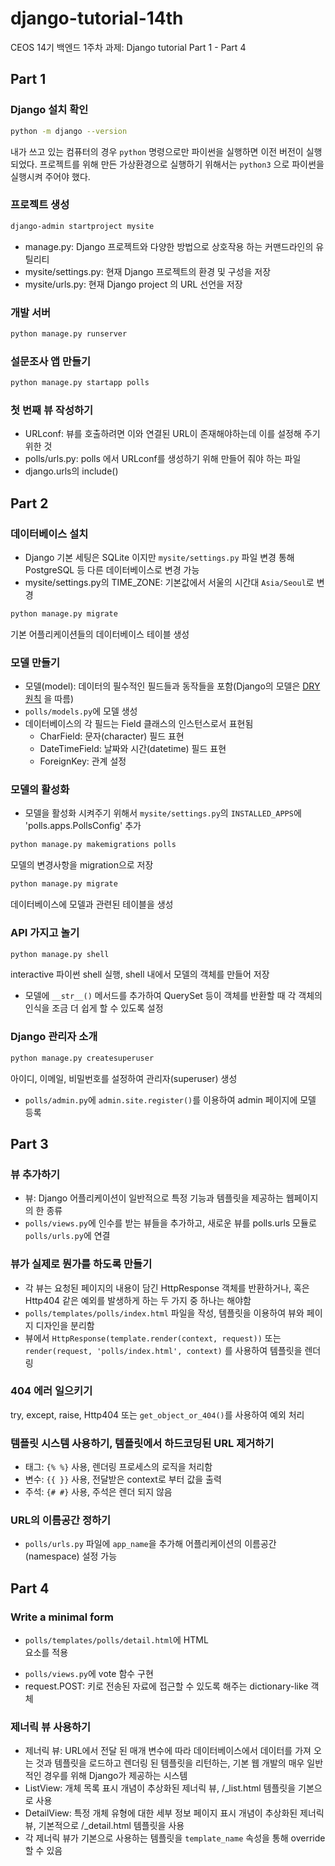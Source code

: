 # django-tutorial-14th
CEOS 14기 백엔드 1주차 과제: Django tutorial Part 1 - Part 4

## Part 1
### Django 설치 확인
```bash
python -m django --version
```
내가 쓰고 있는 컴퓨터의 경우 `python` 명령으로만 파이썬을 실행하면 이전 버전이 실행되었다. 프로젝트를 위해 만든 가상환경으로 실행하기 위해서는 `python3` 으로 파이썬을 실행시켜 주어야 했다. 

### 프로젝트 생성 
```bash
django-admin startproject mysite
```
- manage.py: Django 프로젝트와 다양한 방법으로 상호작용 하는 커맨드라인의 유틸리티
- mysite/settings.py: 현재 Django 프로젝트의 환경 및 구성을 저장
- mysite/urls.py: 현재 Django project 의 URL 선언을 저장

### 개발 서버
```bash
python manage.py runserver
```

### 설문조사 앱 만들기
```bash
python manage.py startapp polls
```

### 첫 번째 뷰 작성하기
- URLconf: 뷰를 호출하려면 이와 연결된 URL이 존재해야하는데 이를 설정해 주기 위한 것
- polls/urls.py: polls 에서 URLconf를 생성하기 위해 만들어 줘야 하는 파일
- django.urls의 include()

## Part 2
### 데이터베이스 설치
- Django 기본 세팅은 SQLite 이지만 `mysite/settings.py` 파일 변경 통해 PostgreSQL 등 다른 데이터베이스로 변경 가능
- mysite/settings.py의 TIME_ZONE: 기본값에서 서울의 시간대 `Asia/Seoul`로 변경
```bash
python manage.py migrate
```
기본 어플리케이션들의 데이터베이스 테이블 생성

### 모델 만들기
- 모델(model): 데이터의 필수적인 필드들과 동작들을 포함(Django의 모델은 [DRY 원칙](https://docs.djangoproject.com/ko/3.0/misc/design-philosophies/#dry) 을 따름) 
- `polls/models.py`에 모델 생성
- 데이터베이스의 각 필드는 Field 클래스의 인스턴스로서 표현됨
  - CharField: 문자(character) 필드 표현
  - DateTimeField: 날짜와 시간(datetime) 필드 표현
  - ForeignKey: 관계 설정

### 모델의 활성화
- 모델을 활성화 시켜주기 위해서 `mysite/settings.py`의 `INSTALLED_APPS`에 'polls.apps.PollsConfig' 추가
```bash
python manage.py makemigrations polls 
```
모델의 변경사항을 migration으로 저장
```bash
python manage.py migrate 
```
데이터베이스에 모델과 관련된 테이블을 생성

### API 가지고 놀기
```bash
python manage.py shell
```
interactive 파이썬 shell 실행, shell 내에서 모델의 객체를 만들어 저장
- 모델에 `__str__()` 메서드를 추가하여 QuerySet 등이 객체를 반환할 때 각 객체의 인식을 조금 더 쉽게 할 수 있도록 설정

### Django 관리자 소개
```bash
python manage.py createsuperuser
```
아이디, 이메일, 비밀번호를 설정하여 관리자(superuser) 생성
- `polls/admin.py`에 `admin.site.register()`를 이용하여 admin 페이지에 모델 등록

## Part 3
### 뷰 추가하기
- 뷰: Django 어플리케이션이 일반적으로 특정 기능과 템플릿을 제공하는 웹페이지의 한 종류
- `polls/views.py`에 인수를 받는 뷰들을 추가하고, 새로운 뷰를 polls.urls 모듈로 `polls/urls.py`에 연결

### 뷰가 실제로 뭔가를 하도록 만들기
- 각 뷰는 요청된 페이지의 내용이 담긴 HttpResponse 객체를 반환하거나, 혹은 Http404 같은 예외를 발생하게 하는 두 가지 중 하나는 해야함
- `polls/templates/polls/index.html` 파일을 작성, 템플릿을 이용하여 뷰와 페이지 디자인을 분리함
- 뷰에서 `HttpResponse(template.render(context, request))` 또는 `render(request, 'polls/index.html', context)` 를 사용하여 템플릿을 렌더링

### 404 에러 일으키기
try, except, raise, Http404 또는 `get_object_or_404()`를 사용하여 예외 처리

### 템플릿 시스템 사용하기, 템플릿에서 하드코딩된 URL 제거하기
- 태그: `{% %}` 사용, 렌더링 프로세스의 로직을 처리함
- 변수: `{{ }}` 사용, 전달받은 context로 부터 값을 출력
- 주석: `{# #}` 사용, 주석은 렌더 되지 않음

### URL의 이름공간 정하기
- `polls/urls.py` 파일에 `app_name`을 추가해 어플리케이션의 이름공간(namespace) 설정 가능

## Part 4
### Write a minimal form
- `polls/templates/polls/detail.html`에 HTML <form> 요소를 적용
- `polls/views.py`에 vote 함수 구현
- request.POST: 키로 전송된 자료에 접근할 수 있도록 해주는 dictionary-like 객체

### 제너릭 뷰 사용하기
- 제너릭 뷰: URL에서 전달 된 매개 변수에 따라 데이터베이스에서 데이터를 가져 오는 것과 템플릿을 로드하고 렌더링 된 템플릿을 리턴하는, 기본 웹 개발의 매우 일반적인 경우를 위해 Django가 제공하는 시스템
- ListView: 개체 목록 표시 개념이 추상화된 제너릭 뷰, <app name>/<model name>_list.html 템플릿을 기본으로 사용
- DetailView: 특정 개체 유형에 대한 세부 정보 페이지 표시 개념이 추상화된 제너릭 뷰, 기본적으로 <app name>/<model name>_detail.html 템플릿을 사용
- 각 제너릭 뷰가 기본으로 사용하는 템플릿을 `template_name` 속성을 통해 override 할 수 있음
